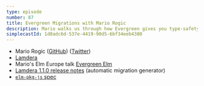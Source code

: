 ```yaml
---
type: episode
number: 87
title: Evergreen Migrations with Mario Rogic
description: Mario walks us through how Evergreen gives you type-safety between versions of your application, and some improvements in Lamdera 1.1.0.
simplecastId: 1d0adc6d-537e-4419-90d5-6bf34eeb4380
---
```


- Mario Rogic ([GitHub](https://github.com/supermario)) ([Twitter](https://twitter.com/realmario))
- [Lamdera](https://lamdera.com/)
- Mario's Elm Europe talk [Evergreen Elm](https://www.youtube.com/watch?v=4T6nZffnfzg)
- [Lamdera 1.1.0 release notes](https://dashboard.lamdera.app/releases/v1-1-0) (automatic migration generator)
- [`elm-pkg-js` spec](https://dashboard.lamdera.app/docs/elm-pkg-js)
